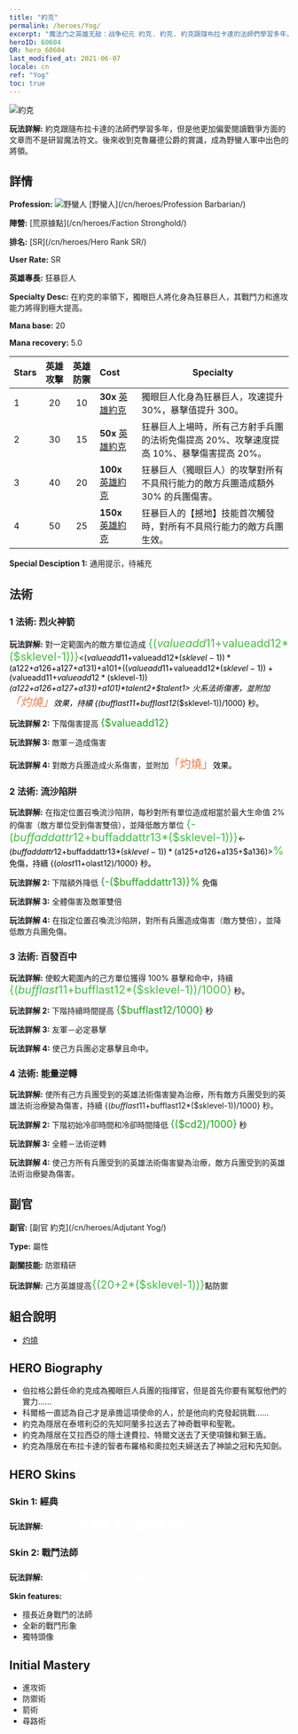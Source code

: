```yaml
---
title: "約克"
permalink: /heroes/Yog/
excerpt: "魔法门之英雄无敌：战争纪元 約克. 約克. 約克跟隨布拉卡達的法師們學習多年，但是他更加偏愛閱讀戰爭方面的文章而不是研習魔法符文。後來收到克魯羅德公爵的賞識，成為野蠻人軍中出色的將領。"
heroID: 60604
QR: hero_60604
last_modified_at: 2021-06-07
locale: cn
ref: "Yog"
toc: true
---
```

  ![約克](/images/h/h_Yog.jpg)

 **玩法詳解:** 約克跟隨布拉卡達的法師們學習多年，但是他更加偏愛閱讀戰爭方面的文章而不是研習魔法符文。後來收到克魯羅德公爵的賞識，成為野蠻人軍中出色的將領。
## 詳情
 **Profession:** ![野蠻人](/images/h/h_prof_7.png)  [野蠻人](/cn/heroes/Profession Barbarian/)

 **陣營:** [荒原據點](/cn/heroes/Faction Stronghold/)

 **排名:** [SR](/cn/heroes/Hero Rank SR/)

 **User Rate:** SR

 **英雄專長:** 狂暴巨人

 **Specialty Desc:** 在約克的率領下，獨眼巨人將化身為狂暴巨人，其戰鬥力和進攻能力將得到極大提高。

 **Mana base:** 20

 **Mana recovery:** 5.0


  | Stars | 英雄攻擊 | 英雄防禦 | Cost |     Specialty     |
  |---------|:---------------:|:---------------:|:--|--------------------|
  |    1    | 20 | 10 | **30x** [英雄約克](/cn/Items/her_377/) | 獨眼巨人化身為狂暴巨人，攻速提升 30%，暴擊值提升 300。 |
  |    2    | 30 | 15 | **50x** [英雄約克](/cn/Items/her_377/) | 狂暴巨人上場時，所有己方射手兵團的法術免傷提高 20%、攻擊速度提高 10%、暴擊傷害提高 20%。 |
  |    3    | 40 | 20 | **100x** [英雄約克](/cn/Items/her_377/) | 狂暴巨人（獨眼巨人）的攻擊對所有不具飛行能力的敵方兵團造成額外 30% 的兵團傷害。 |
  |    4    | 50 | 25 | **150x** [英雄約克](/cn/Items/her_377/) | 狂暴巨人的【撼地】技能首次觸發時，對所有不具飛行能力的敵方兵團生效。 |

 **Special Desciption 1:** 通用提示，待補充

## 法術
### 1 法術: 烈火神箭
 **玩法詳解:** 對一定範圍內的敵方單位造成 <span style="color: #48b946;font-size:20px">{($valueadd11+$valueadd12*($sklevel-1))}</span><span style="color: black"><($valueadd11+$valueadd12*($sklevel-1))*($a122+$a126+$a127+$a131)+$a101+(($valueadd11+$valueadd12*($sklevel-1))+($valueadd11+$valueadd12*($sklevel-1))*($a122+$a126+$a127+$a131)+$a101)*$talent2+$talent1> 火系法術傷害，並附加<span style="color: #e07c44;font-size:20px">「灼燒」</span><span style="color: black">效果，持續 {($bufflast11+$bufflast12*($sklevel-1))/1000} 秒。

 **玩法詳解 2:** 下階傷害提高 <span style="color: #1ca216;font-size:18px">{$valueadd12}</span><span style="color: black">

 **玩法詳解 3:** 敵軍－造成傷害

 **玩法詳解 4:** 對敵方兵團造成火系傷害，並附加<span style="color: #e07c44;font-size:20px">「灼燒」</span><span style="color: black">效果。

### 2 法術: 流沙陷阱
 **玩法詳解:** 在指定位置召喚流沙陷阱，每秒對所有單位造成相當於最大生命值 2% 的傷害（敵方單位受到傷害雙倍），並降低敵方單位 <span style="color: #48b946;font-size:20px">{-($buffaddattr12+$buffaddattr13*($sklevel-1))}</span><span style="color: black"><-($buffaddattr12+$buffaddattr13*($sklevel-1))*($a125+$a126+$a135+$a136)><span style="color: #48b946;font-size:20px">%</span><span style="color: black"> 免傷，持續 {($olast11+$olast12)/1000} 秒。

 **玩法詳解 2:** 下階額外降低 <span style="color: #1ca216;font-size:18px">{-($buffaddattr13)}%</span><span style="color: black"> 免傷

 **玩法詳解 3:** 全體傷害及敵軍雙倍

 **玩法詳解 4:** 在指定位置召喚流沙陷阱，對所有兵團造成傷害（敵方雙倍），並降低敵方兵團免傷。

### 3 法術: 百發百中
 **玩法詳解:** 使較大範圍內的己方單位獲得 100% 暴擊和命中，持續 <span style="color: #48b946;font-size:20px">{($bufflast11+$bufflast12*($sklevel-1))/1000}</span><span style="color: black"> 秒。

 **玩法詳解 2:** 下階持續時間提高 <span style="color: #1ca216;font-size:18px">{$bufflast12/1000}</span><span style="color: black"> 秒

 **玩法詳解 3:** 友軍－必定暴擊

 **玩法詳解 4:** 使己方兵團必定暴擊且命中。

### 4 法術: 能量逆轉
 **玩法詳解:** 使所有己方兵團受到的英雄法術傷害變為治療，所有敵方兵團受到的英雄法術治療變為傷害，持續 {($bufflast11+$bufflast12*($sklevel-1))/1000} 秒。

 **玩法詳解 2:** 下階初始冷卻時間和冷卻時間降低 <span style="color: #1ca216;font-size:18px">{($cd2)/1000}</span><span style="color: black"> 秒

 **玩法詳解 3:** 全體－法術逆轉

 **玩法詳解 4:** 使己方所有兵團受到的英雄法術傷害變為治療，敵方兵團受到的英雄法術治療變為傷害。


## 副官

 **副官:**  [副官 約克](/cn/heroes/Adjutant Yog/) 

 **Type:**  屬性 

 **副關技能:**  防禦精研 

 **玩法詳解:** 己方英雄提高<span style="color: #48b946;font-size:20px">{(20+2*($sklevel-1))}</span><span style="color: black">點防禦

## 組合說明

* [灼燒](/cn/combination/灼燒/) 

## HERO Biography
   - 伯拉格公爵任命約克成為獨眼巨人兵團的指揮官，但是首先你要有駕馭他們的實力……
   - 科爾格一直認為自己才是承擔這項使命的人，於是他向約克發起挑戰……
   - 約克為隱居在泰塔利亞的先知阿蘭多拉送去了神奇戰甲和聖靴。
   - 約克為隱居在艾拉西亞的隱士達費拉、特爾文送去了天使項鍊和獅王盾。
   - 約克為隱居在布拉卡達的智者布羅格和奧拉剋夫婦送去了神諭之冠和先知劍。

## HERO Skins
### Skin 1: **經典**

 **玩法詳解:** <span style="color: #ffffff;font-size:20px">　　力量與魔法，血統與榮耀！</span>


### Skin 2: **戰鬥法師**

 **玩法詳解:** <span style="color: #ffffff;font-size:20px">　　永遠不要忽視血脈的力量。</span>

 **Skin features:** 

   - 擅長近身戰鬥的法師
   - 全新的戰鬥形象
   - 獨特頭像


## Initial Mastery
   - 進攻術
   - 防禦術
   - 箭術
   - 尋路術
